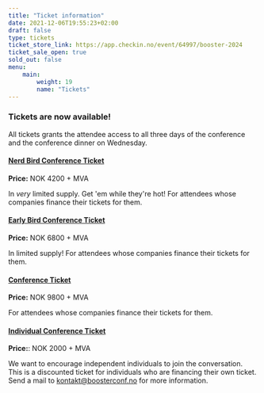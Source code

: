 ```yaml
---
title: "Ticket information"
date: 2021-12-06T19:55:23+02:00
draft: false
type: tickets
ticket_store_link: https://app.checkin.no/event/64997/booster-2024
ticket_sale_open: true
sold_out: false
menu:
    main:
        weight: 19
        name: "Tickets"
---
```


### Tickets are now available!

All tickets grants the attendee access to all three days of the conference and the conference dinner on Wednesday.

#### [Nerd Bird Conference Ticket](https://app.checkin.no/event/64997/booster-2024)
**Price:** NOK 4200 + MVA

In *very* limited supply. Get 'em while they're hot! For attendees whose companies finance their tickets for them.

#### [Early Bird Conference Ticket](https://app.checkin.no/event/64997/booster-2024)
**Price:** NOK 6800 + MVA

In limited supply! For attendees whose companies finance their tickets for them.

#### [Conference Ticket](https://app.checkin.no/event/64997/booster-2024)
**Price:** NOK 9800 + MVA

For attendees whose companies finance their tickets for them.


#### [Individual Conference Ticket](https://app.checkin.no/event/64997/booster-2024)
**Price:**: NOK 2000 + MVA

We want to encourage independent individuals to join the conversation. This is a discounted ticket for individuals who are financing their own ticket. Send a mail to [kontakt@boosterconf.no](mailto:kontakt@boosterconf.no?subject=Individual%20conference%20ticket) for more information.